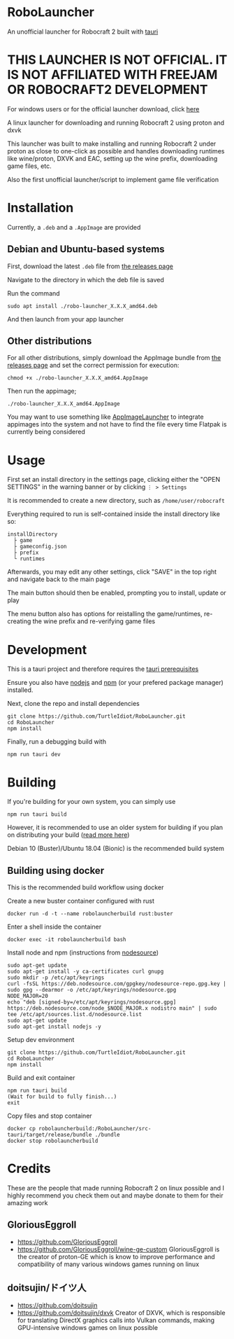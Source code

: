 # RoboLauncher

An unofficial launcher for Robocraft 2 built with [tauri](https://tauri.app/)

# THIS LAUNCHER IS NOT OFFICIAL. IT IS NOT AFFILIATED WITH FREEJAM OR ROBOCRAFT2 DEVELOPMENT
For windows users or for the official launcher download, click [here](https://www.robocraft2.com/)

A linux launcher for downloading and running Robocraft 2 using proton and dxvk

This launcher was built to make installing and running Robocraft 2 under proton as close to one-click as possible and handles downloading runtimes like wine/proton, DXVK and EAC, setting up the wine prefix, downloading game files, etc.

Also the first unofficial launcher/script to implement game file verification

# Installation
Currently, a `.deb` and a `.AppImage` are provided

## Debian and Ubuntu-based systems

First, download the latest `.deb` file from [the releases page](https://github.com/TurtleIdiot/RoboLauncher/releases)

Navigate to the directory in which the deb file is saved

Run the command

```
sudo apt install ./robo-launcher_X.X.X_amd64.deb
```
And then launch from your app launcher

## Other distributions

For all other distributions, simply download the AppImage bundle from [the releases page](https://github.com/TurtleIdiot/RoboLauncher/releases) and set the correct permission for execution:
```
chmod +x ./robo-launcher_X.X.X_amd64.AppImage
```
Then run the appimage;
```
./robo-launcher_X.X.X_amd64.AppImage
```
You may want to use something like [AppImageLauncher](https://github.com/TheAssassin/AppImageLauncher) to integrate appimages into the system and not have to find the file every time
Flatpak is currently being considered

# Usage

First set an install directory in the settings page, clicking either the "OPEN SETTINGS" in the warning banner or by clicking ` ⋮ > Settings `

It is recommended to create a new directory, such as `/home/user/robocraft`

Everything required to run is self-contained inside the install directory like so:

```
installDirectory
  ├ game
  ├ gameconfig.json
  ├ prefix
  └ runtimes
```

Afterwards, you may edit any other settings, click "SAVE" in the top right and navigate back to the main page

The main button should then be enabled, prompting you to install, update or play

The menu button also has options for reistalling the game/runtimes, re-creating the wine prefix and re-verifying game files

# Development

This is a tauri project and therefore requires the [tauri prerequisites](https://tauri.app/v1/guides/getting-started/prerequisites#setting-up-linux)

Ensure you also have [nodejs](https://nodejs.org) and [npm](https://www.npmjs.com/) (or your prefered package manager) installed.

Next, clone the repo and install dependencies

```
git clone https://github.com/TurtleIdiot/RoboLauncher.git
cd RoboLauncher
npm install
```

Finally, run a debugging build with

```
npm run tauri dev
```

# Building

If you're building for your own system, you can simply use

```
npm run tauri build
```

However, it is recommended to use an older system for building if you plan on distributing your build ([read more here](https://tauri.app/v1/guides/building/linux#limitations))

Debian 10 (Buster)/Ubuntu 18.04 (Bionic) is the recommended build system

## Building using docker

This is the recommended build workflow using docker

Create a new buster container configured with rust

```
docker run -d -t --name robolauncherbuild rust:buster
```

Enter a shell inside the container

```
docker exec -it robolauncherbuild bash
```

Install node and npm (instructions from [nodesource](https://github.com/nodesource/distributions))

```
sudo apt-get update
sudo apt-get install -y ca-certificates curl gnupg
sudo mkdir -p /etc/apt/keyrings
curl -fsSL https://deb.nodesource.com/gpgkey/nodesource-repo.gpg.key | sudo gpg --dearmor -o /etc/apt/keyrings/nodesource.gpg
NODE_MAJOR=20
echo "deb [signed-by=/etc/apt/keyrings/nodesource.gpg] https://deb.nodesource.com/node_$NODE_MAJOR.x nodistro main" | sudo tee /etc/apt/sources.list.d/nodesource.list
sudo apt-get update
sudo apt-get install nodejs -y
```

Setup dev environment

```
git clone https://github.com/TurtleIdiot/RoboLauncher.git
cd RoboLauncher
npm install
```

Build and exit container

```
npm run tauri build
(Wait for build to fully finish...)
exit
```

Copy files and stop container

```
docker cp robolauncherbuild:/RoboLauncher/src-tauri/target/release/bundle ./bundle
docker stop robolauncherbuild
```

# Credits

These are the people that made running Robocraft 2 on linux possible and I highly recommend you check them out and maybe donate to them for their amazing work

## GloriousEggroll
- https://github.com/GloriousEggroll
- https://github.com/GloriousEggroll/wine-ge-custom
GloriousEggroll is the creator of proton-GE which is know to improve performance and compatibility of many various windows games running on linux

## doitsujin/ドイツ人
- https://github.com/doitsujin
- https://github.com/doitsujin/dxvk
Creator of DXVK, which is responsible for translating DirectX graphics calls into Vulkan commands, making GPU-intensive windows games on linux possible
